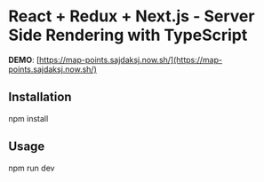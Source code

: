 # React + Redux + Next.js - Server Side Rendering with TypeScript

**DEMO**: [https://map-points.sajdaksj.now.sh/](https://map-points.sajdaksj.now.sh/)

## Installation

npm install

## Usage

npm run dev
